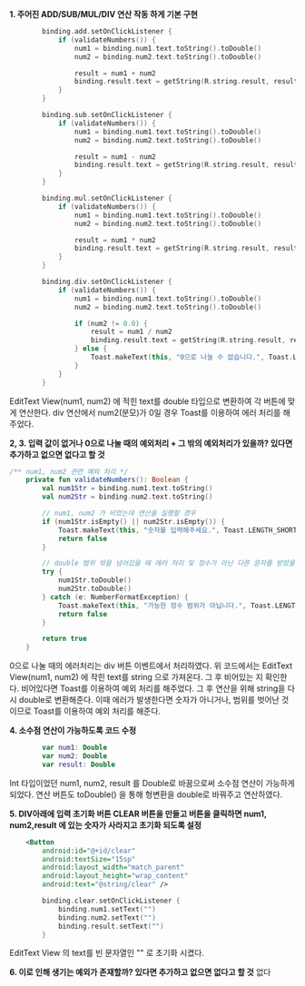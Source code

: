 **1. 주어진 ADD/SUB/MUL/DIV 연산 작동 하게 기본 구현**
```kotlin
        binding.add.setOnClickListener {
            if (validateNumbers()) {
                num1 = binding.num1.text.toString().toDouble()
                num2 = binding.num2.text.toString().toDouble()

                result = num1 + num2
                binding.result.text = getString(R.string.result, result.toString())
            }
        }

        binding.sub.setOnClickListener {
            if (validateNumbers()) {
                num1 = binding.num1.text.toString().toDouble()
                num2 = binding.num2.text.toString().toDouble()

                result = num1 - num2
                binding.result.text = getString(R.string.result, result.toString())
            }
        }

        binding.mul.setOnClickListener {
            if (validateNumbers()) {
                num1 = binding.num1.text.toString().toDouble()
                num2 = binding.num2.text.toString().toDouble()

                result = num1 * num2
                binding.result.text = getString(R.string.result, result.toString())
            }
        }

        binding.div.setOnClickListener {
            if (validateNumbers()) {
                num1 = binding.num1.text.toString().toDouble()
                num2 = binding.num2.text.toString().toDouble()

                if (num2 != 0.0) {
                    result = num1 / num2
                    binding.result.text = getString(R.string.result, result.toString())
                } else {
                    Toast.makeText(this, "0으로 나눌 수 없습니다.", Toast.LENGTH_SHORT).show()
                }
            }
        }
```
EditText View(num1, num2) 에 적힌 text를 double 타입으로 변환하여 각 버튼에 맞게 연산한다.
div 연산에서 num2(분모)가 0일 경우 Toast를 이용하여 에러 처리를 해주었다.

**2, 3. 입력 값이 없거나 0으로 나눌 때의 예외처리 + 그 밖의 예외처리가 있을까? 있다면 추가하고 없으면 없다고 할 것**
```kotlin
/** num1, num2 관련 예외 처리 */
    private fun validateNumbers(): Boolean {
        val num1Str = binding.num1.text.toString()
        val num2Str = binding.num2.text.toString()

        // num1, num2 가 비었는데 연산을 실행할 경우
        if (num1Str.isEmpty() || num2Str.isEmpty()) {
            Toast.makeText(this, "숫자를 입력해주세요.", Toast.LENGTH_SHORT).show()
            return false
        }

        // double 범위 밖을 넘어갔을 때 에러 처리 및 정수가 아닌 다른 문자를 받았을 때 에러처리
        try {
            num1Str.toDouble()
            num2Str.toDouble()
        } catch (e: NumberFormatException) {
            Toast.makeText(this, "가능한 정수 범위가 아닙니다.", Toast.LENGTH_SHORT).show()
            return false
        }

        return true
    }
```
0으로 나눌 때의 에러처리는 div 버튼 이벤트에서 처리하였다.
위 코드에서는 EditText View(num1, num2) 에 작힌 text를 string 으로 가져온다.
그 후 비어있는 지 확인한다. 비어있다면 Toast를 이용하여 예외 처리를 해주었다.
그 후 연산을 위해 string을 다시 double로 변환해준다. 
이때 에러가 발생한다면 숫자가 아니거나, 범위를 벗어난 것이므로 Toast를 이용하여 예외 처리를 해준다.

**4. 소수점 연산이 가능하도록 코드 수정**
```kotlin
        var num1: Double
        var num2: Double
        var result: Double
```
Int 타입이었던 num1, num2, result 를 Double로 바꿈으로써 소수점 연산이 가능하게 되었다.
연산 버튼도 toDouble() 을 통해 형변환을 double로 바꿔주고 연산하였다.

**5. DIV아래에 입력 초기화 버튼 CLEAR 버튼을 만들고 버튼을 클릭하면 num1, num2,result 에 있는 숫자가 사라지고 초기화 되도록 설정**
```xml
    <Button
        android:id="@+id/clear"
        android:textSize="15sp"
        android:layout_width="match_parent"
        android:layout_height="wrap_content"
        android:text="@string/clear" />
```

```kotlin
        binding.clear.setOnClickListener {
            binding.num1.setText("")
            binding.num2.setText("")
            binding.result.setText("")
        }
```
EditText View 의 text를 빈 문자열인 "" 로 초기화 시켰다.

**6. 이로 인해 생기는 예외가 존재할까? 있다면 추가하고 없으면 없다고 할 것**
없다
























